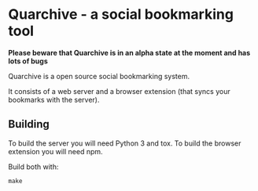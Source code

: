# Quarchive - a social bookmarking tool

**Please beware that Quarchive is in an alpha state at the moment and has lots of bugs**

Quarchive is a open source social bookmarking system.

It consists of a web server and a browser extension (that syncs your bookmarks with the server).

## Building

To build the server you will need Python 3 and tox.  To build the browser
extension you will need npm.

Build both with:

```make```
